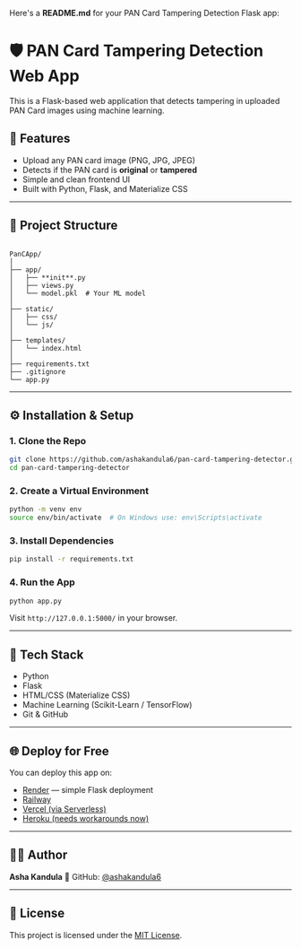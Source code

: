 Here's a **README.md** for your PAN Card Tampering Detection Flask app:

# 🛡️ PAN Card Tampering Detection Web App

This is a Flask-based web application that detects tampering in uploaded PAN Card images using machine learning.

## 🚀 Features

- Upload any PAN card image (PNG, JPG, JPEG)
- Detects if the PAN card is **original** or **tampered**
- Simple and clean frontend UI
- Built with Python, Flask, and Materialize CSS

---

## 📁 Project Structure

```

PanCApp/
│
├── app/
│   ├── **init**.py
│   ├── views.py
│   └── model.pkl  # Your ML model
│
├── static/
│   ├── css/
│   └── js/
│
├── templates/
│   └── index.html
│
├── requirements.txt
├── .gitignore
└── app.py

````

---

## ⚙️ Installation & Setup

### 1. Clone the Repo
```bash
git clone https://github.com/ashakandula6/pan-card-tampering-detector.git
cd pan-card-tampering-detector
````

### 2. Create a Virtual Environment

```bash
python -m venv env
source env/bin/activate  # On Windows use: env\Scripts\activate
```

### 3. Install Dependencies

```bash
pip install -r requirements.txt
```

### 4. Run the App

```bash
python app.py
```

Visit `http://127.0.0.1:5000/` in your browser.

---

## 🧠 Tech Stack

* Python 
* Flask 
* HTML/CSS (Materialize CSS)
* Machine Learning (Scikit-Learn / TensorFlow)
* Git & GitHub

---

## 🌐 Deploy for Free

You can deploy this app on:

* [Render](https://render.com/) — simple Flask deployment
* [Railway](https://railway.app/)
* [Vercel (via Serverless)](https://vercel.com/)
* [Heroku (needs workarounds now)](https://www.heroku.com/)

---

## 🙋‍♀️ Author

**Asha Kandula**
🔗 GitHub: [@ashakandula6](https://github.com/ashakandula6)

---

## 📜 License

This project is licensed under the [MIT License](LICENSE).

```

